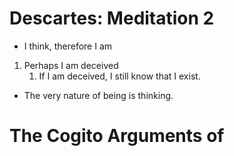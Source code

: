 # Descartes: Meditation 2
- I think, therefore I am
1. Perhaps I am deceived
	1. If I am deceived, I still know that I exist.
- The very nature of being is thinking.
# The Cogito Arguments of 
